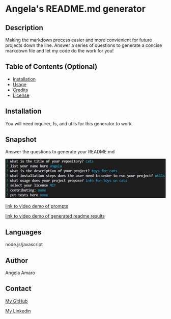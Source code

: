 # Angela's README.md generator

## Description

Making the markdown process easier and more convienient for future projects down the line. Answer a series of questions to generate a concise markdown file and let my code do the work for you!

## Table of Contents (Optional)

- [Installation](#installation)
- [Usage](#usage)
- [Credits](#credits)
- [License](#license)

## Installation

You will need inquirer, fs, and utils for this generator to work.

## Snapshot

Answer the questions to generate your README.md

![prompts screenshots](/prompts.jpg)

[link to video demo of prompts](https://drive.google.com/file/d/1HmvoGa3KVe_elhzdNhfWCMlwzgEqy4jV/view)

[link to video demo of generated readme results](https://drive.google.com/file/d/1M86wb8sy54qoockMsee6L_cx5EE4qFEW/view)

## Languages

node.js/javascript

## Author

Angela Amaro

## Contact

[My GitHub](https://github.com/Angela-Amaro)

[My Linkedin](https://www.linkedin.com/in/angela-amaro-342792204/)

